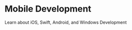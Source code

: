 Mobile Development
===========================
 Learn about iOS, Swift, Android, and Windows Development 
